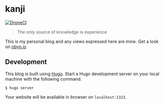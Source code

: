 # kanji

[![DroneCI](https://drone.obyn.io/api/badges/obynio/kanji/status.svg)](https://drone.obyn.io/obynio/kanji)

> The only source of knowledge is experience

This is my personal blog and any views expressed here are mine. Get a look on [obyn.io](https://obyn.io)

## Development

This blog is built using [Hugo](https://gohugo.io/).
Start a Hugo development server on your local machine with the following command.

```
$ hugo server
```

Your website will be available in browser on `localhost:1313`.
